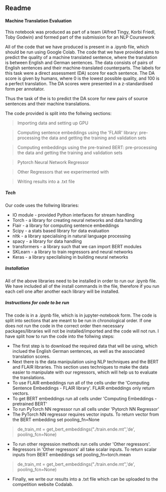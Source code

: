 ## Readme
#### Machine Translation Evaluation

This notebook was produced as part of a team (Alfred Tingy, Korbi Friedl, Toby Godwin) and formed part of the submission for an NLP Coursework

All of the code that we have produced is present in a .ipynb file, which should be run using Google Colab. The code that we have provided aims to predict the quality of a machine translated sentence, where the translation is between English and German sentences. The data consists of pairs of English sentences and their machine-translated counterparts. The labels for this task were a direct assessment (DA) score for each sentence. The DA score is given by humans, where 0 is the lowest possible quality, and 100 is a perfect translation. The DA scores were presented in a z-standardised form per annotator. 

Thus the task of the is to predict the DA score for new pairs of source sentences and their machine translations.

The code provided is split into the follwing sections:

> Importing data and setting up GPU

> Computing sentence embeddings using the 'FLAIR' library: pre-processing the data and getting the training and validation sets

> Computing embeddings using the pre-trained BERT: pre-processing the data and getting the training and validation sets

> Pytorch Neural Network Regressor 

> Other Regressors that we experimented with

> Writing results into a .txt file

##### Tech

Our code uses the follwing libraries:

* IO module - provided Python interfaces for stream handling
* Torch - a library for creating neural networks and data handling
* Flair - a library for computing sentence embeddings 
* Scipy - a stats based library for data evaluation
* nltk - a library specialising in natural language processing 
* spacy - a library for data handling 
* transformers - a library such that we can import BERT modules
* SKLearn - a library to train regressors and neural networks 
* Keras - a library specilalising in building neural networks 

##### Installation

All of the above libraries need to be installed in order to run our .ipynb file. We have included all of the install commands in the file, therefore if you run each cell one after another each library will be installed. 

##### Instructions for code to be run 

The code is in a .ipynb file, which is in jupyter-notebook form. The code is split into sections that are meant to be run in chronological order. If one does not run the code in the correct order then necessary packages/libraries will not be installed/imported and the code will not run. I have split how to run the code into the follwing steps:

* The first step is to download the required data that will be using, which inclued the English German sentences, as well as the associated translation scores. 
* Next there is the data manipulation using NLP techniques and the BERT and FLAIR libraries. This section uses techniques to make the data easier to manipulate with our regressors, which will help us to evaluate the translations. 
* To use FLAIR embeddings run all of the cells under the 'Computing Sentence Embeddings - FLAIR library'. FLAIR embeddings only return vectors.
* To get BERT embeddings run all cells under 'Computing Embeddings - pretrained BERT'
* To run PyTorch NN regressor run all cells under 'Pytorch NN Regressor'
* The PyTorch NN regressor requires vector inputs. To return vector from the BERT embedding set pooling_fn=None
> de_train_mt = get_bert_embeddings("./train.ende.mt",'de', pooling_fcn=None)
* To run other regression methods run cells under 'Other regressors'. 
* Regressors in 'Other regressors' all take scalar inputs. To return scalar inputs from BERT embeddings set pooling_fn=torch.mean
> de_train_mt = get_bert_embeddings("./train.ende.mt",'de', pooling_fcn=None)
* Finally, we write our results into a .txt file which can be uploaded to the competition website Codalab. 
